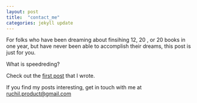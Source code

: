 ```yaml
---
layout: post
title:  "contact_me"
categories: jekyll update
---
```


For folks who have been dreaming about finsihing 12, 20 , or 20 books in one year, but have never been able to accomplish their dreams, this post is just for you. 

What is speedreding? 

  Check out the [first post][jekyll-firstpost] that I wrote. 

If you find my posts interesting, get in touch with me at ruchil.product@gmail.com

[jekyll-firstpost]: https://23ruchil.github.io/Blog/2020/05/19/Differentiating-Yourself-Through-Social-Media.html
